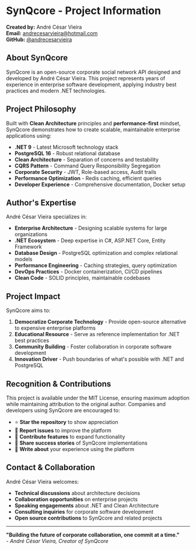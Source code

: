 # SynQcore - Project Information

**Created by:** André César Vieira  
**Email:** andrecesarvieira@hotmail.com  
**GitHub:** [@andrecesarvieira](https://github.com/andrecesarvieira)  

## About SynQcore

SynQcore is an open-source corporate social network API designed and developed by André César Vieira. This project represents years of experience in enterprise software development, applying industry best practices and modern .NET technologies.

## Project Philosophy

Built with **Clean Architecture** principles and **performance-first** mindset, SynQcore demonstrates how to create scalable, maintainable enterprise applications using:

- **.NET 9** - Latest Microsoft technology stack
- **PostgreSQL 16** - Robust relational database  
- **Clean Architecture** - Separation of concerns and testability
- **CQRS Pattern** - Command Query Responsibility Segregation
- **Corporate Security** - JWT, Role-based access, Audit trails
- **Performance Optimization** - Redis caching, efficient queries
- **Developer Experience** - Comprehensive documentation, Docker setup

## Author's Expertise

André César Vieira specializes in:

- **Enterprise Architecture** - Designing scalable systems for large organizations
- **.NET Ecosystem** - Deep expertise in C#, ASP.NET Core, Entity Framework
- **Database Design** - PostgreSQL optimization and complex relational models  
- **Performance Engineering** - Caching strategies, query optimization
- **DevOps Practices** - Docker containerization, CI/CD pipelines
- **Clean Code** - SOLID principles, maintainable codebases

## Project Impact

SynQcore aims to:

1. **Democratize Corporate Technology** - Provide open-source alternative to expensive enterprise platforms
2. **Educational Resource** - Serve as reference implementation for .NET best practices  
3. **Community Building** - Foster collaboration in corporate software development
4. **Innovation Driver** - Push boundaries of what's possible with .NET and PostgreSQL

## Recognition & Contributions

This project is available under the MIT License, ensuring maximum adoption while maintaining attribution to the original author. Companies and developers using SynQcore are encouraged to:

- ⭐ **Star the repository** to show appreciation
- 🐛 **Report issues** to improve the platform  
- 🤝 **Contribute features** to expand functionality
- 📢 **Share success stories** of SynQcore implementations
- 📝 **Write about** your experience using the platform

## Contact & Collaboration

André César Vieira welcomes:

- **Technical discussions** about architecture decisions
- **Collaboration opportunities** on enterprise projects
- **Speaking engagements** about .NET and Clean Architecture
- **Consulting inquiries** for corporate software development
- **Open source contributions** to SynQcore and related projects

---

**"Building the future of corporate collaboration, one commit at a time."**  
*- André César Vieira, Creator of SynQcore*